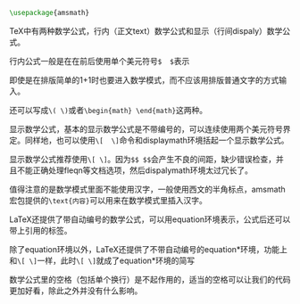 ```latex
\usepackage{amsmath}
```

TeX中有两种数学公式，行内（正文text）数学公式和显示（行间dispaly）数学公式。

行内公式一般是在在前后使用单个美元符号`$  $`表示

即使是在排版简单的1+1时也要进入数学模式，而不应该用排版普通文字的方式输入。

还可以写成`\( \)`或者`\begin{math} \end{math}`这两种。

显示数学公式，基本的显示数学公式是不带编号的，可以连续使用两个美元符号界定。同样地，也可以使用`\[  \]`命令和displaymath环境括起一个显示数学公式。

显示数学公式推荐使用`\[ \]`。因为`$$ $$`会产生不良的间距，缺少错误检查，并且不能正确处理fleqn等文档选项，然后dispalymath环境太过冗长了。

值得注意的是数学模式里面不能使用汉字，一般使用西文的半角标点，amsmath宏包提供的`\text{内容}`可以用来在数学模式里插入汉字。

LaTeX还提供了带自动编号的数学公式，可以用equation环境表示，公式后还可以带上引用的标签。

除了equation环境以外，LaTeX还提供了不带自动编号的equation\*环境，功能上和`\[ \]`一样，此时`\[ \]`就成了equation\*环境的简写

数学公式里的空格（包括单个换行）是不起作用的，适当的空格可以让我们的代码更加好看，除此之外并没有什么影响。



